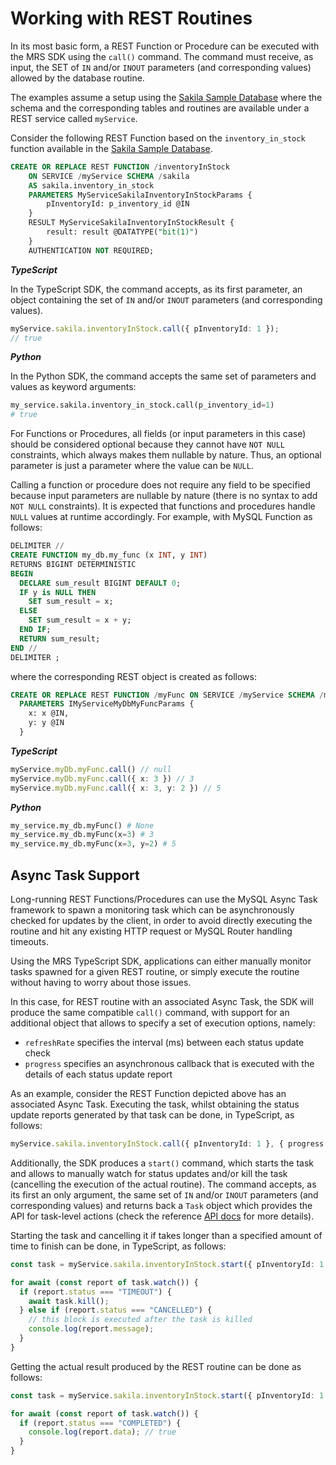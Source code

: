 <!-- Copyright (c) 2022, 2025, Oracle and/or its affiliates.

This program is free software; you can redistribute it and/or modify
it under the terms of the GNU General Public License, version 2.0,
as published by the Free Software Foundation.

This program is designed to work with certain software (including
but not limited to OpenSSL) that is licensed under separate terms, as
designated in a particular file or component or in included license
documentation.  The authors of MySQL hereby grant you an additional
permission to link the program and your derivative works with the
separately licensed software that they have either included with
the program or referenced in the documentation.

This program is distributed in the hope that it will be useful,  but
WITHOUT ANY WARRANTY; without even the implied warranty of
MERCHANTABILITY or FITNESS FOR A PARTICULAR PURPOSE.  See
the GNU General Public License, version 2.0, for more details.

You should have received a copy of the GNU General Public License
along with this program; if not, write to the Free Software Foundation, Inc.,
51 Franklin St, Fifth Floor, Boston, MA 02110-1301 USA -->

# Working with REST Routines

In its most basic form, a REST Function or Procedure can be executed with the MRS SDK using the `call()` command. The command must receive, as input, the SET of `IN` and/or `INOUT` parameters (and corresponding values) allowed by the database routine.

The examples assume a setup using the [Sakila Sample Database](https://dev.mysql.com/doc/sakila/en/) where the schema and the corresponding tables and routines are available under a REST service called `myService`.

Consider the following REST Function based on the `inventory_in_stock` function available in the [Sakila Sample Database](https://dev.mysql.com/doc/sakila/en/).

```sql
CREATE OR REPLACE REST FUNCTION /inventoryInStock
    ON SERVICE /myService SCHEMA /sakila
    AS sakila.inventory_in_stock
    PARAMETERS MyServiceSakilaInventoryInStockParams {
        pInventoryId: p_inventory_id @IN
    }
    RESULT MyServiceSakilaInventoryInStockResult {
        result: result @DATATYPE("bit(1)")
    }
    AUTHENTICATION NOT REQUIRED;
```

**_TypeScript_**

In the TypeScript SDK, the command accepts, as its first parameter, an object containing the set of `IN` and/or `INOUT` parameters (and corresponding values).

```TypeScript
myService.sakila.inventoryInStock.call({ pInventoryId: 1 });
// true
```

**_Python_**

In the Python SDK, the command accepts the same set of parameters and values as keyword arguments:

```py
my_service.sakila.inventory_in_stock.call(p_inventory_id=1)
# true
```

For Functions or Procedures, all fields (or input parameters in this case) should be considered optional because they cannot have `NOT NULL` constraints, which always makes them nullable by nature. Thus, an optional parameter is just a parameter where the value can be `NULL`.

Calling a function or procedure does not require any field to be specified because input parameters are nullable by nature (there is no syntax to add `NOT NULL` constraints). It is expected that functions and procedures handle `NULL` values at runtime accordingly. For example, with MySQL Function as follows:

```sql
DELIMITER //
CREATE FUNCTION my_db.my_func (x INT, y INT)
RETURNS BIGINT DETERMINISTIC
BEGIN
  DECLARE sum_result BIGINT DEFAULT 0;
  IF y is NULL THEN
    SET sum_result = x;
  ELSE
    SET sum_result = x + y;
  END IF;
  RETURN sum_result;
END //
DELIMITER ;
```

where the corresponding REST object is created as follows:

```sql
CREATE OR REPLACE REST FUNCTION /myFunc ON SERVICE /myService SCHEMA /myDb AS my_db.my_func
  PARAMETERS IMyServiceMyDbMyFuncParams {
    x: x @IN,
    y: y @IN
  }
```

**_TypeScript_**

```TypeScript
myService.myDb.myFunc.call() // null
myService.myDb.myFunc.call({ x: 3 }) // 3
myService.myDb.myFunc.call({ x: 3, y: 2 }) // 5
```

**_Python_**

```py
my_service.my_db.myFunc() # None
my_service.my_db.myFunc(x=3) # 3
my_service.my_db.myFunc(x=3, y=2) # 5
```

## Async Task Support

Long-running REST Functions/Procedures can use the MySQL Async Task framework to spawn a monitoring task which can be asynchronously checked for updates by the client, in order to avoid directly executing the routine and hit any existing HTTP request or MySQL Router handling timeouts.

Using the MRS TypeScript SDK, applications can either manually monitor tasks spawned for a given REST routine, or simply execute the routine without having to worry about those issues.

In this case, for REST routine with an associated Async Task, the SDK will produce the same compatible `call()` command, with support for an additional object that allows to specify a set of execution options, namely:

- `refreshRate` specifies the interval (ms) between each status update check
- `progress` specifies an asynchronous callback that is executed with the details of each status update report

As an example, consider the REST Function depicted above has an associated Async Task. Executing the task, whilst obtaining the status update reports generated by that task can be done, in TypeScript, as follows:

```TypeScript
myService.sakila.inventoryInStock.call({ pInventoryId: 1 }, { progress: (r) => console.log(r) });
```

Additionally, the SDK produces a `start()` command, which starts the task and allows to manually watch for status updates and/or kill the task (cancelling the execution of the actual routine). The command accepts, as its first an only argument, the same set of `IN` and/or `INOUT` parameters (and corresponding values) and returns back a `Task` object which provides the API for task-level actions (check the reference [API docs](ClientAPITypeScript.md#task) for more details).

Starting the task and cancelling it if takes longer than a specified amount of time to finish can be done, in TypeScript, as follows:

```TypeScript
const task = myService.sakila.inventoryInStock.start({ pInventoryId: 1 }, { timeout: 10000 });

for await (const report of task.watch()) {
  if (report.status === "TIMEOUT") {
    await task.kill();
  } else if (report.status === "CANCELLED") {
    // this block is executed after the task is killed
    console.log(report.message);
  }
}
```

Getting the actual result produced by the REST routine can be done as follows:

```TypeScript
const task = myService.sakila.inventoryInStock.start({ pInventoryId: 1 });

for await (const report of task.watch()) {
  if (report.status === "COMPLETED") {
    console.log(report.data); // true
  }
}
```
